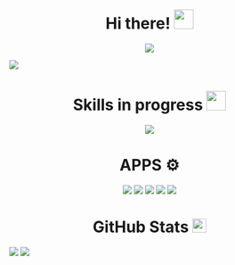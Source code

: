 <div align="center">
<h1 align="center">Hi there! <img src = "https://raw.githubusercontent.com/MartinHeinz/MartinHeinz/master/wave.gif" width = 35px></h1>
</div>

<p align="center">
  <img src="https://readme-typing-svg.herokuapp.com?font=Fira+Code&pause=1000&center=true&vCenter=true&random=false&width=435&lines=I'm+Recam;Future+Full+Stack+Developer;Currently+learning;@RecamFx!">
</p>

<img src="https://i.imgur.com/PKJ0sbz.jpeg">

<h1 align="center">Skills in progress <img src = "https://cdn.pixabay.com/animation/2023/03/20/02/45/02-45-27-186_512.gif" width = 35px></h1>
<p align="center">
  <img src = "https://skillicons.dev/icons?i=js,git,html,css,cpp,ts,py,react,mysql,angular,nodejs,discordjs">
</p>
<h1 align="center">APPS ⚙️</h1>
<p align="center">
  <img src = "https://skillicons.dev/icons?i=ps,vscode,github,godot,windows">
  <a src="https://gmail.com"><img src = "https://skillicons.dev/icons?i=gmail"></a>
  <a src="https://discord.com"><img src = "https://skillicons.dev/icons?i=discord"></a>
  <a src="https://twitter.com"><img src = "https://skillicons.dev/icons?i=twitter"></a>
  <a src="https://linkedin.com"><img src = "https://skillicons.dev/icons?i=linkedin"></a>
</p>

<h1 align="center">GitHub Stats <img src = "https://i.imgur.com/NXPp4MQ.gif" width = "25"></h1>

![](https://github-readme-stats.vercel.app/api?username=asd&theme=tokyonight&hide_border=true&include_all_commits=false&count_private=false)
![](https://github-readme-stats.vercel.app/api/top-langs/?username=asd&theme=tokyonight&hide_border=true&include_all_commits=false&count_private=false&layout=compact)
